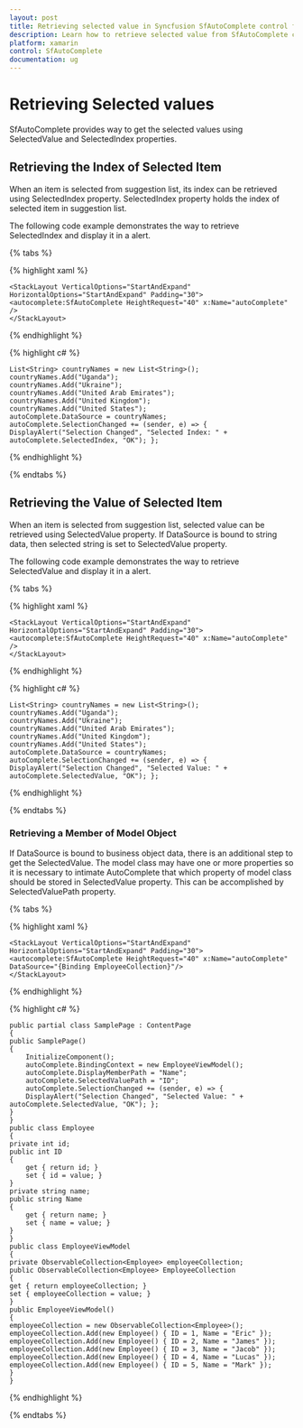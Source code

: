 ```yaml
---
layout: post
title: Retrieving selected value in Syncfusion SfAutoComplete control for Xamarin.Forms
description: Learn how to retrieve selected value from SfAutoComplete control
platform: xamarin
control: SfAutoComplete
documentation: ug
---
```


# Retrieving Selected values

SfAutoComplete provides way to get the selected values using SelectedValue and SelectedIndex properties.

## Retrieving the Index of Selected Item

When an item is selected from suggestion list, its index can be retrieved using SelectedIndex property. 
SelectedIndex property holds the index of selected item in suggestion list. 

The following code example demonstrates the way to retrieve SelectedIndex and display it in a alert.

{% tabs %}

{% highlight xaml %}

	<StackLayout VerticalOptions="StartAndExpand" HorizontalOptions="StartAndExpand" Padding="30">
	<autocomplete:SfAutoComplete HeightRequest="40" x:Name="autoComplete" />                            
	</StackLayout> 

{% endhighlight %}

{% highlight c# %}

	List<String> countryNames = new List<String>();
	countryNames.Add("Uganda");
	countryNames.Add("Ukraine");
	countryNames.Add("United Arab Emirates");
	countryNames.Add("United Kingdom");
	countryNames.Add("United States");
	autoComplete.DataSource = countryNames;
	autoComplete.SelectionChanged += (sender, e) => {
	DisplayAlert("Selection Changed", "Selected Index: " + autoComplete.SelectedIndex, "OK"); };

{% endhighlight %}

{% endtabs %}

## Retrieving the Value of Selected Item

When an item is selected from suggestion list, selected value can be retrieved using SelectedValue property. If DataSource is bound to string data, then selected string is set to SelectedValue property.  

The following code example demonstrates the way to retrieve SelectedValue and display it in a alert.

{% tabs %}

{% highlight xaml %}

	<StackLayout VerticalOptions="StartAndExpand" HorizontalOptions="StartAndExpand" Padding="30">
	<autocomplete:SfAutoComplete HeightRequest="40" x:Name="autoComplete" />                            
	</StackLayout> 

{% endhighlight %}

{% highlight c# %}

	List<String> countryNames = new List<String>();
	countryNames.Add("Uganda");
	countryNames.Add("Ukraine");
	countryNames.Add("United Arab Emirates");
	countryNames.Add("United Kingdom");
	countryNames.Add("United States");
	autoComplete.DataSource = countryNames;
	autoComplete.SelectionChanged += (sender, e) => {
	DisplayAlert("Selection Changed", "Selected Value: " + autoComplete.SelectedValue, "OK"); };

{% endhighlight %}

{% endtabs %}

### Retrieving a Member of Model Object

If DataSource is bound to business object data, there is an additional step to get the SelectedValue. The model class may have one or more properties so it is necessary to intimate AutoComplete that which property of model class should be stored in SelectedValue property. This can be accomplished by SelectedValuePath property.

{% tabs %}

{% highlight xaml %}

	<StackLayout VerticalOptions="StartAndExpand" HorizontalOptions="StartAndExpand" Padding="30">
	<autocomplete:SfAutoComplete HeightRequest="40" x:Name="autoComplete" DataSource="{Binding EmployeeCollection}"/>                            
	</StackLayout> 

{% endhighlight %}

{% highlight c# %}

	public partial class SamplePage : ContentPage
	{
	public SamplePage()
	{
		InitializeComponent();       
		autoComplete.BindingContext = new EmployeeViewModel();
		autoComplete.DisplayMemberPath = "Name";
		autoComplete.SelectedValuePath = "ID";
		autoComplete.SelectionChanged += (sender, e) => {
		DisplayAlert("Selection Changed", "Selected Value: " +    autoComplete.SelectedValue, "OK"); };
	}
	}
	public class Employee
	{
	private int id;
	public int ID
	{
		get { return id; }
		set { id = value; }
	}
	private string name;
	public string Name
	{
		get { return name; }
		set { name = value; }
	}
	}
	public class EmployeeViewModel
	{
	private ObservableCollection<Employee> employeeCollection;
	public ObservableCollection<Employee> EmployeeCollection
	{
	get { return employeeCollection; }
	set { employeeCollection = value; }
	}
	public EmployeeViewModel()
	{
	employeeCollection = new ObservableCollection<Employee>();
	employeeCollection.Add(new Employee() { ID = 1, Name = "Eric" });
	employeeCollection.Add(new Employee() { ID = 2, Name = "James" });
	employeeCollection.Add(new Employee() { ID = 3, Name = "Jacob" });
	employeeCollection.Add(new Employee() { ID = 4, Name = "Lucas" });
	employeeCollection.Add(new Employee() { ID = 5, Name = "Mark" });
	}
	}

{% endhighlight %}

{% endtabs %}
